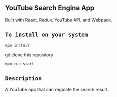 ## YouTube Search Engine App<br>
Built with React, Redux, YouTube API, and Webpack.

## `To install on your system`
```bash
npm install
```

git clone this repository

```bash
npm run start
```

## `Description`

A YouTube app that can regulate the search result.
